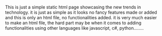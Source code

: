 This is just a simple static html page showcasing the new trends in technology.
it is just as simple as it looks no fancy features made or added and this is only an html file, no functionalities 
added.
it is very much easier to make an html file, the hard part may be when it comes to adding functionalities using other
languages like javascript, c#, python........
